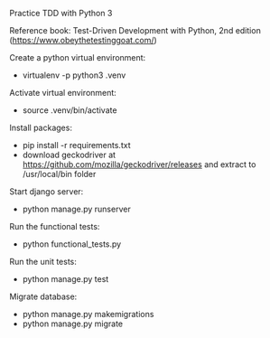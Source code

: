 Practice TDD with Python 3

Reference book: Test-Driven Development with Python, 2nd edition (https://www.obeythetestinggoat.com/)

Create a python virtual environment: 
- virtualenv -p python3 .venv

Activate virtual environment: 
- source .venv/bin/activate

Install packages: 
- pip install -r requirements.txt
- download geckodriver at https://github.com/mozilla/geckodriver/releases and extract to /usr/local/bin folder

Start django server:
- python manage.py runserver

Run the functional tests:
- python functional_tests.py

Run the unit tests:
- python manage.py test

Migrate database:
- python manage.py makemigrations
- python manage.py migrate
